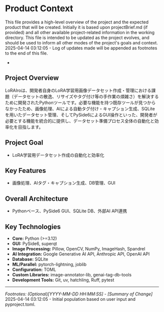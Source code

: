 # Product Context

This file provides a high-level overview of the project and the expected product that will be created. Initially it is based upon projectBrief.md (if provided) and all other available project-related information in the working directory. This file is intended to be updated as the project evolves, and should be used to inform all other modes of the project's goals and context.
2025-04-14 03:12:05 - Log of updates made will be appended as footnotes to the end of this file.

*

## Project Overview

LoRAIroは、開発者自身のLoRA学習用画像データセット作成・管理における課題（データセットの散逸、リサイズやタグ付け等の手作業の煩雑さ）を解決するために開発されたPythonツールです。必要な機能を持つ既存ツールが見つからなかったため、画像処理、AIによる自動タグ付け・キャプション生成、SQLiteを用いたデータセット管理、そしてPySide6によるGUI操作といった、開発者が必要とする機能を統合的に提供し、データセット準備プロセス全体の自動化と効率化を目指します。

## Project Goal

* LoRA学習用データセット作成の自動化と効率化

## Key Features

* 画像処理、AIタグ・キャプション生成、DB管理、GUI

## Overall Architecture

* Pythonベース、PySide6 GUI、SQLite DB、外部AI API連携

## Key Technologies

*   **Core:** Python (>=3.12)
*   **GUI:** PySide6, superqt
*   **Image Processing:** Pillow, OpenCV, NumPy, ImageHash, Spandrel
*   **AI Integration:** Google Generative AI API, Anthropic API, OpenAI API
*   **Database:** SQLite
*   **ML/Parallel:** pytorch-lightning, joblib
*   **Configuration:** TOML
*   **Custom Libraries:** image-annotator-lib, genai-tag-db-tools
*   **Development Tools:** Git, uv, hatchling, Ruff, pytest

---
*Footnotes:*
*(Optional)[YYYY-MM-DD HH:MM:SS] - [Summary of Change]*
2025-04-14 03:12:05 - Initial population based on user input and pyproject.toml.
